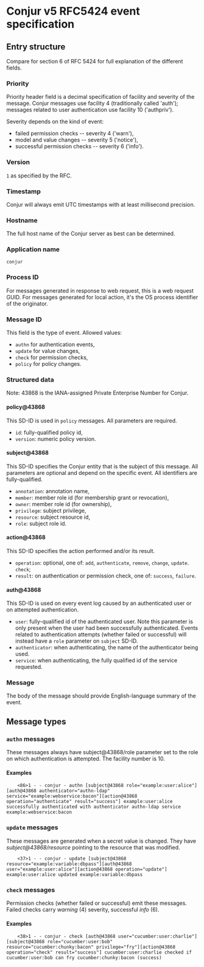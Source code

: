 # Conjur v5 RFC5424 event specification

## Entry structure

Compare for section 6 of RFC 5424 for full explanation of the different fields.

### Priority

Priority header field is a decimal specification of facility and severity of the message.
Conjur messages use facility 4 (traditionally called 'auth'); messages related to user authentication use facility 10 ('authpriv').

Severity depends on the kind of event:
- failed permission checks -- severity 4 ('warn'),
- model and value changes -- severity 5 ('notice'),
- successful permission checks -- severity 6 ('info').

### Version

`1` as specified by the RFC.

### Timestamp

Conjur will always emit UTC timestamps with at least millisecond precision.

### Hostname

The full host name of the Conjur server as best can be determined.

### Application name

`conjur`

### Process ID

For messages generated in response to web request, this is a web request GUID. For messages generated for local action, it's the OS process identifier of the originator.

### Message ID

This field is the type of event. Allowed values:
- `authn` for authentication events,
- `update` for value changes,
- `check` for permission checks,
- `policy` for policy changes.

### Structured data

Note: 43868 is the IANA-assigned Private Enterprise Number for Conjur.

#### policy@43868

This SD-ID is used in `policy` messages. All parameters are required.

- `id`: fully-qualified policy id,
- `version`: numeric policy version.

#### subject@43868

This SD-ID specifies the Conjur entity that is the subject of this message. 
All parameters are optional and depend on the specific event.
All identifiers are fully-qualified.

- `annotation`: annotation name,
- `member`: member role id (for membership grant or revocation),
- `owner`: member role id (for ownership),
- `privilege`: subject privilege,
- `resource`: subject resource id,
- `role`: subject role id.

#### action@43868

This SD-ID specifies the action performed and/or its result. 

- `operation`: optional, one of: `add`, `authenticate`, `remove`, `change`, `update`. `check`;
- `result`: on authentication or permission check, one of: `success`, `failure`.

#### auth@43868

This SD-ID is used on every event log caused by an authenticated user or on
attempted authentication.

- `user`: fully-qualified id of the authenticated user. Note this parameter is
  only present when the user had been successfully authenticated. Events
  related to authentication attempts (whether failed or successful) will instead
  have a `role` parameter on `subject` SD-ID.
- `authenticator`: when authenticating, the name of the authenticator being used.
- `service`: when authenticating, the fully qualified id of the service requested.

### Message

The body of the message should provide English-language summary of the event.

## Message types

### `authn` messages

These messages always have subject@43868/role parameter set to the role on which
authentication is attempted. The facility number is 10.

#### Examples

        <86>1 - - conjur - authn [subject@43868 role="example:user:alice"][auth@43868 authenticator="authn-ldap" service="example:webservice:bacon"][action@43868 operation="authenticate" result="success"] example:user:alice successfully authenticated with authenticator authn-ldap service example:webservice:bacon

### `update` messages

These messages are generated when a secret value is changed. They have
_subject@43868/resource_ pointing to the resource that was modified.

        <37>1 - - conjur - update [subject@43868 resource="example:variable:dbpass"][auth@43868 user="example:user:alice"][action@43868 operation="update"] example:user:alice updated example:variable:dbpass

### `check` messages

Permission checks (whether failed or successful) emit these messages. Failed
checks carry _warning_ (4) severity, successful _info_ (6).

#### Examples

        <38>1 - - conjur - check [auth@43868 user="cucumber:user:charlie"][subject@43868 role="cucumber:user:bob" resource="cucumber:chunky:bacon" privilege="fry"][action@43868 operation="check" result="success"] cucumber:user:charlie checked if cucumber:user:bob can fry cucumber:chunky:bacon (success)
